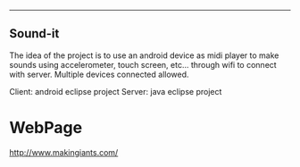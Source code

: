 ------------------------------
Sound-it 
------------------------------

The idea of the project is to use an android device as midi player to
make sounds using accelerometer, touch screen, etc... through wifi to connect
with server. Multiple devices connected allowed.

Client: android eclipse project
Server: java eclipse project


WebPage
===========
http://www.makingiants.com/